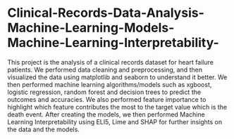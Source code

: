 # Clinical-Records-Data-Analysis-Machine-Learning-Models-Machine-Learning-Interpretability-
This project is the analysis of a clinical records dataset for heart failure patients. We performed data cleaning and preprocessing, and then visualized the data using matplotlib and seaborn to understand it better.
We then performed machine learning algorithms/models such as xgboost, logistic regression, random forest and decision trees to predict the outcomes and accuracies. 
We also performed feature importance to highlight which feature contributes the most to the target value which is the death event.
After creating the models, we then performed Machine Learning Interpretability using ELI5, Lime and SHAP for further insights on the data and the models.

